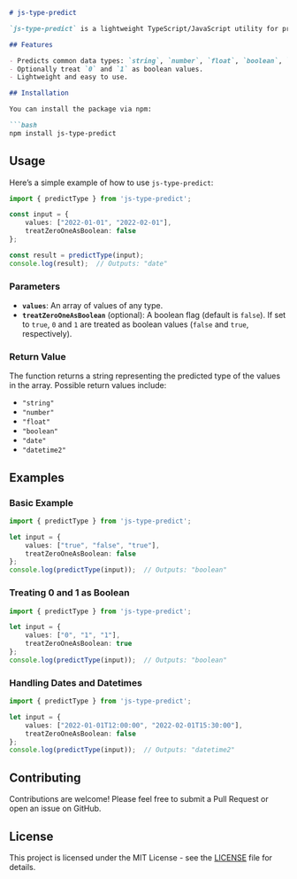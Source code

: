 ```markdown
# js-type-predict

`js-type-predict` is a lightweight TypeScript/JavaScript utility for predicting the data type of an array of values. It can determine whether the values in the array are strings, numbers, booleans, dates, or datetime objects.

## Features

- Predicts common data types: `string`, `number`, `float`, `boolean`, `date`, and `datetime2`.
- Optionally treat `0` and `1` as boolean values.
- Lightweight and easy to use.

## Installation

You can install the package via npm:

```bash
npm install js-type-predict
```

## Usage

Here’s a simple example of how to use `js-type-predict`:

```typescript
import { predictType } from 'js-type-predict';

const input = {
    values: ["2022-01-01", "2022-02-01"],
    treatZeroOneAsBoolean: false
};

const result = predictType(input);
console.log(result);  // Outputs: "date"
```

### Parameters

- **`values`**: An array of values of any type.
- **`treatZeroOneAsBoolean`** (optional): A boolean flag (default is `false`). If set to `true`, `0` and `1` are treated as boolean values (`false` and `true`, respectively).

### Return Value

The function returns a string representing the predicted type of the values in the array. Possible return values include:
- `"string"`
- `"number"`
- `"float"`
- `"boolean"`
- `"date"`
- `"datetime2"`

## Examples

### Basic Example

```typescript
import { predictType } from 'js-type-predict';

let input = {
    values: ["true", "false", "true"],
    treatZeroOneAsBoolean: false
};
console.log(predictType(input));  // Outputs: "boolean"
```

### Treating 0 and 1 as Boolean

```typescript
import { predictType } from 'js-type-predict';

let input = {
    values: ["0", "1", "1"],
    treatZeroOneAsBoolean: true
};
console.log(predictType(input));  // Outputs: "boolean"
```

### Handling Dates and Datetimes

```typescript
import { predictType } from 'js-type-predict';

let input = {
    values: ["2022-01-01T12:00:00", "2022-02-01T15:30:00"],
    treatZeroOneAsBoolean: false
};
console.log(predictType(input));  // Outputs: "datetime2"
```

## Contributing

Contributions are welcome! Please feel free to submit a Pull Request or open an issue on GitHub.

## License

This project is licensed under the MIT License - see the [LICENSE](LICENSE) file for details.
```

